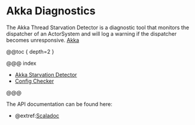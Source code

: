 # Akka Diagnostics

The Akka Thread Starvation Detector is a diagnostic tool that monitors the dispatcher of an ActorSystem and will log a warning if the dispatcher becomes unresponsive.
[Akka](https://akka.io)

@@toc { depth=2 }

@@@ index

* [Akka Starvation Detector](starvation-detector.md)
* [Config Checker](config-checker.md)

@@@

The API documentation can be found here: 

* @extref:[Scaladoc](scaladoc:)
